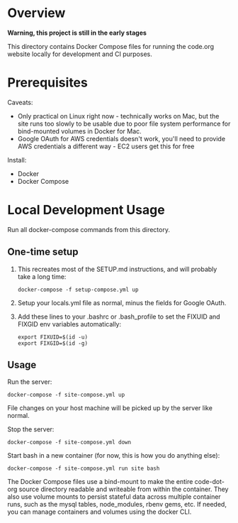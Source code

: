# Overview
**Warning, this project is still in the early stages**

This directory contains Docker Compose files for running the code.org website locally for development and CI purposes.

# Prerequisites

Caveats:

* Only practical on Linux right now - technically works on Mac, but the site runs too slowly to be usable due to poor file system performance for bind-mounted volumes in Docker for Mac.
* Google OAuth for AWS credentials doesn't work, you'll need to provide AWS credentials a different way - EC2 users get this for free

Install:

* Docker
* Docker Compose

# Local Development Usage

Run all docker-compose commands from this directory.

## One-time setup

1. This recreates most of the SETUP.md instructions, and will probably take a long time:

    ```
    docker-compose -f setup-compose.yml up
    ```

2. Setup your locals.yml file as normal, minus the fields for Google OAuth.

3. Add these lines to your .bashrc or .bash_profile to set the FIXUID and FIXGID env variables automatically:
    ```
    export FIXUID=$(id -u)
    export FIXGID=$(id -g)
    ```

## Usage

Run the server:

```
docker-compose -f site-compose.yml up
```

File changes on your host machine will be picked up by the server like normal.

Stop the server:

```
docker-compose -f site-compose.yml down
```

Start bash in a new container (for now, this is how you do anything else):

```
docker-compose -f site-compose.yml run site bash
```

The Docker Compose files use a bind-mount to make the entire code-dot-org source directory readable and writeable from within the container. They also use volume mounts to persist stateful data across multiple container runs, such as the mysql tables, node_modules, rbenv gems, etc. If needed, you can manage containers and volumes using the docker CLI.